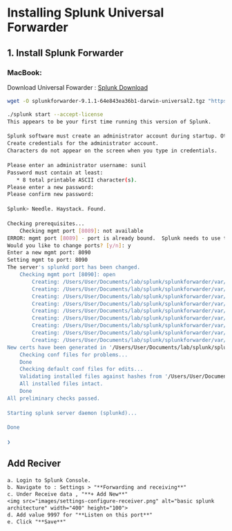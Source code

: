 # Installing Splunk Universal Forwarder

## 1. Install Splunk Forwarder

### MacBook:

Download Universal Fowarder : [Splunk Download](https://www.splunk.com/en_us/download/universal-forwarder.html#)

```bash
wget -O splunkforwarder-9.1.1-64e843ea36b1-darwin-universal2.tgz "https://download.splunk.com/products/universalforwarder/releases/9.1.1/osx/splunkforwarder-9.1.1-64e843ea36b1-darwin-universal2.tgz"
```

```bash
./splunk start --accept-license
This appears to be your first time running this version of Splunk.

Splunk software must create an administrator account during startup. Otherwise, you cannot log in.
Create credentials for the administrator account.
Characters do not appear on the screen when you type in credentials.

Please enter an administrator username: sunil
Password must contain at least:
   * 8 total printable ASCII character(s).
Please enter a new password:
Please confirm new password:

Splunk> Needle. Haystack. Found.

Checking prerequisites...
	Checking mgmt port [8089]: not available
ERROR: mgmt port [8089] - port is already bound.  Splunk needs to use this port.
Would you like to change ports? [y/n]: y
Enter a new mgmt port: 8090
Setting mgmt to port: 8090
The server's splunkd port has been changed.
	Checking mgmt port [8090]: open
		Creating: /Users/User/Documents/lab/splunk/splunkforwarder/var/run/splunk/appserver/i18n
		Creating: /Users/User/Documents/lab/splunk/splunkforwarder/var/run/splunk/appserver/modules/static/css
		Creating: /Users/User/Documents/lab/splunk/splunkforwarder/var/run/splunk/upload
		Creating: /Users/User/Documents/lab/splunk/splunkforwarder/var/run/splunk/search_telemetry
		Creating: /Users/User/Documents/lab/splunk/splunkforwarder/var/run/splunk/search_log
		Creating: /Users/User/Documents/lab/splunk/splunkforwarder/var/spool/splunk
		Creating: /Users/User/Documents/lab/splunk/splunkforwarder/var/spool/dirmoncache
		Creating: /Users/User/Documents/lab/splunk/splunkforwarder/var/lib/splunk/authDb
		Creating: /Users/User/Documents/lab/splunk/splunkforwarder/var/lib/splunk/hashDb
New certs have been generated in '/Users/User/Documents/lab/splunk/splunkforwarder/etc/auth'.
	Checking conf files for problems...
	Done
	Checking default conf files for edits...
	Validating installed files against hashes from '/Users/User/Documents/lab/splunk/splunkforwarder/splunkforwarder-9.1.1-64e843ea36b1-darwin-universal2-manifest'
	All installed files intact.
	Done
All preliminary checks passed.

Starting splunk server daemon (splunkd)...

Done

❯
```

## Add Reciver
	a. Login to Splunk Console.
	b. Navigate to : Settings > "**Forwarding and receiving**"
	c. Under Receive data , "**+ Add New**"
	<img src="images/settings-configure-receiver.png" alt="basic splunk architecture" width="400" height="100">
	d. Add value 9997 for "**Listen on this port**"
	e. Click "**Save**"